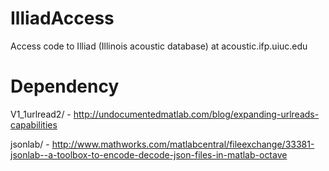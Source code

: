 IlliadAccess
============

Access code to Illiad (Illinois acoustic database) at acoustic.ifp.uiuc.edu

Dependency
============

V1_1urlread2/ - http://undocumentedmatlab.com/blog/expanding-urlreads-capabilities

jsonlab/ - http://www.mathworks.com/matlabcentral/fileexchange/33381-jsonlab--a-toolbox-to-encode-decode-json-files-in-matlab-octave
